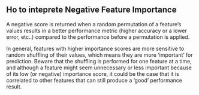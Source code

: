 ## Ho to inteprete Negative Feature Importance
A negative score is returned when a random permutation of a feature’s values results in a better performance metric (higher accuracy or a lower error, etc..) compared to the performance before a permutation is applied.

In general, features with higher importance scores are more sensitive to random shuffling of their values, which means they are more ‘important’ for prediction. Beware that the shuffling is performed for one feature at a time, and although a feature might seem unnecessary or less important because of its low (or negative) importance score, it could be the case that it is correlated to other features that can still produce a ‘good’ performance result.
